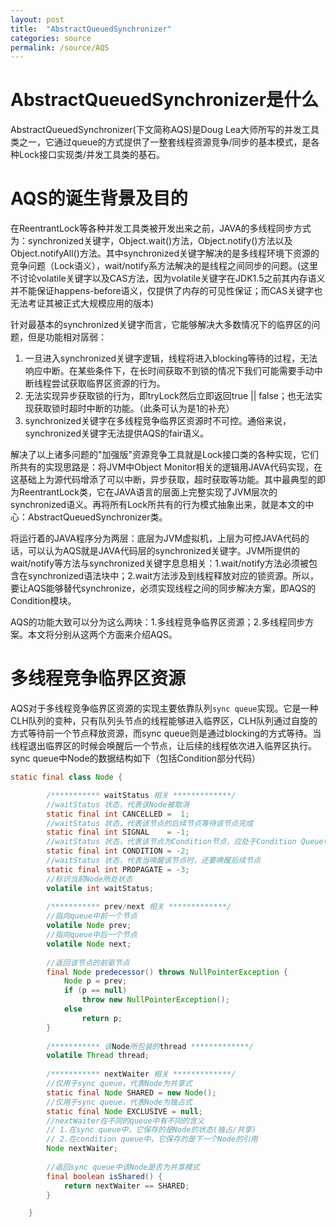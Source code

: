 ```yaml
---
layout: post
title:  "AbstractQueuedSynchronizer"
categories: source
permalink: /source/AQS
---
```


# AbstractQueuedSynchronizer是什么
AbstractQueuedSynchronizer(下文简称AQS)是Doug Lea大师所写的并发工具类之一，它通过queue的方式提供了一整套线程资源竞争/同步的基本模式，是各种Lock接口实现类/并发工具类的基石。

# AQS的诞生背景及目的

在ReentrantLock等各种并发工具类被开发出来之前，JAVA的多线程同步方式为：synchronized关键字，Object.wait()方法，Object.notify()方法以及Object.notifyAll()方法。其中synchronized关键字解决的是多线程环境下资源的竞争问题（Lock语义），wait/notify系方法解决的是线程之间同步的问题。(这里不讨论volatile关键字以及CAS方法，因为volatile关键字在JDK1.5之前其内存语义并不能保证happens-before语义，仅提供了内存的可见性保证；而CAS关键字也无法考证其被正式大规模应用的版本)

针对最基本的synchronized关键字而言，它能够解决大多数情况下的临界区的问题，但是功能相对孱弱：
1. 一旦进入synchronized关键字逻辑，线程将进入blocking等待的过程，无法响应中断。在某些条件下，在长时间获取不到锁的情况下我们可能需要手动中断线程尝试获取临界区资源的行为。
2. 无法实现异步获取锁的行为，即tryLock然后立即返回true \|\| false；也无法实现获取锁时超时中断的功能。（此条可认为是1的补充）
3. synchronized关键字在多线程竞争临界区资源时不可控。通俗来说，synchronized关键字无法提供AQS的fair语义。

解决了以上诸多问题的"加强版"资源竞争工具就是Lock接口类的各种实现，它们所共有的实现思路是：将JVM中Object Monitor相关的逻辑用JAVA代码实现，在这基础上为源代码增添了可以中断，异步获取，超时获取等功能。其中最典型的即为ReentrantLock类，它在JAVA语言的层面上完整实现了JVM层次的synchronized语义。再将所有Lock所共有的行为模式抽象出来，就是本文的中心：AbstractQueuedSynchronizer类。
    
将运行着的JAVA程序分为两层：底层为JVM虚拟机，上层为可控JAVA代码的话，可以认为AQS就是JAVA代码层的synchronized关键字。JVM所提供的wait/notify等方法与synchronized关键字息息相关：1.wait/notify方法必须被包含在synchronized语法块中；2.wait方法涉及到线程释放对应的锁资源。所以，要让AQS能够替代synchronize，必须实现线程之间的同步解决方案，即AQS的Condition模块。
    
AQS的功能大致可以分为这么两块：1.多线程竞争临界区资源；2.多线程同步方案。本文将分别从这两个方面来介绍AQS。

# 多线程竞争临界区资源
AQS对于多线程竞争临界区资源的实现主要依靠队列``sync queue``实现。它是一种CLH队列的变种，只有队列头节点的线程能够进入临界区，CLH队列通过自旋的方式等待前一个节点释放资源，而sync queue则是通过blocking的方式等待。当线程退出临界区的时候会唤醒后一个节点，让后续的线程依次进入临界区执行。sync queue中Node的数据结构如下（包括Condition部分代码）
```java
static final class Node {

        /*********** waitStatus 相关 *************/
        //waitStatus 状态，代表该Node被取消
        static final int CANCELLED =  1;
        //waitStatus 状态，代表该节点的后续节点等待该节点完成
        static final int SIGNAL    = -1;
        //waitStatus 状态，代表该节点为Condition节点，应处于Condition Queue中
        static final int CONDITION = -2;
        //waitStatus 状态，代表当唤醒该节点时，还要唤醒后续节点
        static final int PROPAGATE = -3;
        //标识当前Node所处状态
        volatile int waitStatus;
        
        /*********** prev/next 相关 *************/
        //指向queue中前一个节点
        volatile Node prev;
        //指向queue中后一个节点
        volatile Node next;
        
        //返回该节点的前驱节点
        final Node predecessor() throws NullPointerException {
            Node p = prev;
            if (p == null)
                throw new NullPointerException();
            else
                return p;
        }
        
        /*********** 该Node所包装的thread *************/
        volatile Thread thread;
        
        /*********** nextWaiter 相关 *************/
        //仅用于sync queue，代表Node为共享式
        static final Node SHARED = new Node();
        //仅用于sync queue，代表Node为独占式
        static final Node EXCLUSIVE = null;
        //nextWaiter在不同的queue中有不同的含义
        // 1.在sync queue中，它保存的是Node的状态(独占/共享)
        // 2.在condition queue中，它保存的是下一个Node的引用
        Node nextWaiter;
        
        //返回sync queue中该Node是否为共享模式
        final boolean isShared() {
            return nextWaiter == SHARED;
        }

    }
```
